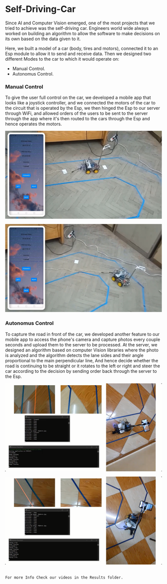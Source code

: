 # Self-Driving-Car

Since AI and Computer Vision emerged, one of the most projects that we tried to achieve was the self-driving car.
Engineers world wide always worked on building an algorithm to allow the software to make decisions on its own based on the data given to it.

Here, we built a model of a car (body, tires and motors), connected it to an Esp module to allow it to send and receive data. Then we designed two different Modes to the car to which it would operate on:

* Manual Control.
* Autonomus Control.

### Manual Control

To give the user full control on the car, we developed a mobile app that looks like a joystick controller, and we connected the motors of the car to the circuit that is operated by the Esp, we then hinged the Esp to our server through WiFi, and allowed orders of the users to be sent to the server through the app where it's then routed to the cars through the Esp and hence operates the motors.

![img](Results/95.png)

![img](Results/96.png)

### Autonomus Control

To capture the road in front of the car, we developed another feature to our mobile app to access the phone's camera and capture photos every couple seconds and upload them to the server to be processed.
At the server, we designed an algorithm based on computer Vision libraries where the photo is analyzed and the algorithm detects the lane sides and their angle proportional to the main perpendicular line, And hence decide whether the road is continuing to be straight or it rotates to the left or right and steer the car according to the decision by sending order back through the server to the Esp.

![img](Results/97.png)

![img](Results/98.png)

```

For more Info Check our videos in the Results folder.

```
